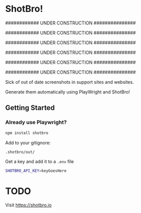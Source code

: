 
# ShotBro!

############ UNDER CONSTRUCTION ###############

############ UNDER CONSTRUCTION ###############

############ UNDER CONSTRUCTION ###############

############ UNDER CONSTRUCTION ###############

############ UNDER CONSTRUCTION ###############

############ UNDER CONSTRUCTION ###############

Sick of out of date screenshots in support sites and websites.  

Generate them automatically using PlayWright and ShotBro!

## Getting Started

### Already use Playwright?

```bash
npm install shotbro
```

Add to your gitignore:
```gitignore
.shotbro/out/
```

Get a key and add it to a `.env` file
```bash
SHOTBRO_API_KEY=keyGoesHere
```

# TODO


Visit https://shotbro.io